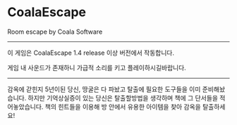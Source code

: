# CoalaEscape

Room escape by Coala Software

-----------------------------------------------------------------------------------------------------------------

이 게임은 CoalaEscape 1.4 release 이상 버전에서 작동합니다.

게임 내 사운드가 존재하니 가급적 소리를 키고 플레이하시길바랍니다.

---------------------------------------------------------------

감옥에 갇힌지 5년이된 당신,
땅굴은 다 파놨고 탈출에 필요한 도구들을 이미 준비해놨습니다.
하지만 기억상실증이 있는 당신은 탈출할방법을 생각하며
책에 그 단서들을 적어놓았습니다.
책의 힌트들을 이용해 방 안에서 유용한 아이템을 찾아 감옥을 탈출하세요!
